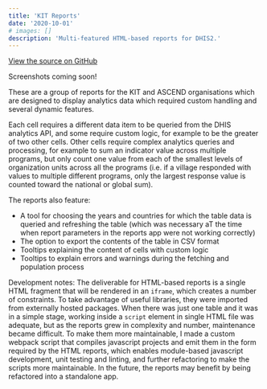 ```yaml
---
title: 'KIT Reports'
date: '2020-10-01'
# images: []
description: 'Multi-featured HTML-based reports for DHIS2.'
---
```


[View the source on GitHub](https://github.com/KaiVandivier/ascend-reports)

Screenshots coming soon!

These are a group of reports for the KIT and ASCEND organisations which are designed to display analytics data which required custom handling and several dynamic features.

Each cell requires a different data item to be queried from the DHIS analytics API, and some require custom logic, for example to be the greater of two other cells. Other cells require complex analytics queries and processing, for example to sum an indicator value across multiple programs, but only count one value from each of the smallest levels of organization units across all the programs (i.e. if a village responded with values to multiple different programs, only the largest response value is counted toward the national or global sum).

The reports also feature:
- A tool for choosing the years and countries for which the table data is queried and refreshing the table (which was necessary aT the time when report parameters in the reports app were not working correctly)
- The option to export the contents of the table in CSV format
- Tooltips explaining the content of cells with custom logic
- Tooltips to explain errors and warnings during the fetching and population process

Development notes: The deliverable for HTML-based reports is a single HTML fragment that will be rendered in an `iframe`, which creates a number of constraints. To take advantage of useful libraries, they were imported from externally hosted packages. When there was just one table and it was in a simple stage, working inside a `script` element in single HTML file was adequate, but as the reports grew in complexity and number, maintenance became difficult. To make them more maintainable, I made a custom webpack script that compiles javascript projects and emit them in the form required by the HTML reports, which enables module-based javascript development, unit testing and linting, and further refactoring to make the scripts more maintainable. In the future, the reports may benefit by being refactored into a standalone app.
